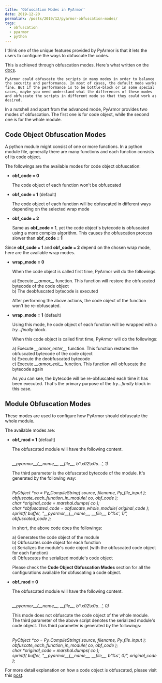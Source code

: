 ```yaml
---
title: 'Obfuscation Modes in PyArmor'
date: 2019-12-20
permalink: /posts/2019/12/pyarmor-obfuscation-modes/
tags:
  - obfuscation
  - pyarmor
  - python
---
```


I think one of the unique features provided by PyArmor is that it lets the users to configure the ways to obfuscate the codes.

This is achieved through obfuscation modes. Here's what written on the <a href="https://pyarmor.readthedocs.io/en/latest/mode.html">docs</a>.

```
PyArmor could obfuscate the scripts in many modes in order to balance the security and performance. In most of cases, the default mode works fine. But if the performance is to be bottle-block or in some special cases, maybe you need understand what the differences of these modes and obfuscate the scripts in different mode so that they could work as desired.
```

In a nutshell and apart from the advanced mode, PyArmor provides two modes of obfuscation. The first one is for code object, while the second one is for the whole module.

<h2>Code Object Obfuscation Modes</h2>

A python module might consist of one or more functions. In a python module file, generally there are many functions and each function consists of its code object.

The followings are the available modes for code object obfuscation:
<ul>
<li><b>obf_code = 0</b>
  <p>
The code object of each function won't be obfuscated
  </p>
</li>
<li><b>obf_code = 1</b> (default)
  <p>
The code object of each function will be obfuscated in different ways depending on the selected wrap mode
  </p>
</li>
<li><b>obf_code = 2</b>
  <p>
  Same as <b>obf_code = 1</b>, yet the code object's bytecode is obfuscated using a more complex algorithm. This causes the obfuscation process slower than <b>obf_code = 1</b>
  </p>
</li>
</ul>

Since <b>obf_code = 1</b> and <b>obf_code = 2</b> depend on the chosen wrap mode, here are the available wrap modes.

<ul>
<li><b>wrap_mode = 0</b>
<p>
When the code object is called first time, PyArmor will do the followings.
<p>
  a) Execute <i>__armor__</i> function. This function will restore the obfuscated bytecode of the code object<br/>
b) The deobfuscated bytecode is executed<br/>
</p>

After performing the above actions, the code object of the function won't be re-obfuscated.
</p>
</li>
<li><b>wrap_mode = 1</b> (default)
<p>
  Using this mode, he code object of each function will be wrapped with a <i>try...finally</i> block.

When this code object is called first time, PyArmor will do the followings:
<p>
  a) Execute <i>__armor_enter__</i> function. This function restores the obfuscated bytecode of the code object<br/>
b) Execute the deobfuscated bytecode<br/>
  c) Execute <i>__armor_exit__</i> function. This function will obfuscate the bytecode again<br/>
</p>

As you can see, the bytecode will be re-obfuscated each time it has been executed. That's the primary purpose of the <i>try...finally</i> block in this case.
</p>
</li>
</ul>

<h2>Module Obfuscation Modes</h2>

These modes are used to configure how PyArmor should obfuscate the whole module.

The available modes are:

<ul>
<li><b>obf_mod = 1</b> (default)
  <p>
The obfuscated module will have the following content.

<p>
  <br/>
  <i>__pyarmor__(__name__, __file__, b'\x02\x0a...', 1)</i>
</p>

The third parameter is the obfuscated bytecode of the module. It's generated by the following way:

<p>
  <br/>
<i>
PyObject *co = Py_CompileString( source, filename, Py_file_input );<br/>
obfuscate_each_function_in_module( co, obf_code );<br/>
char *original_code = marshal.dumps( co );<br/>
char *obfuscated_code = obfuscate_whole_module( original_code  );<br/>
sprintf( buffer, "__pyarmor__(__name__, __file__, b'%s', 1)", obfuscated_code );<br/>
</i>
</p>

In short, the above code does the followings:
<p>
a) Generates the code object of the module<br/>
b) Obfuscates code object for each function<br/>
c) Serializes the module's code object (with the obfuscated code object for each function)<br/>
d) Obfuscates the serialized module's code object<br/>
</p>

Please check the <b>Code Object Obfuscation Modes</b> section for all the configurations available for obfuscating a code object.
</p>
</li>
<li><b>obf_mod = 0</b>
  <p>
The obfuscated module will have the following content.

<p>
  <br/>
  <i>__pyarmor__(__name__, __file__, b'\x02\x0a...', 0)</i>
</p>

This mode does not obfuscate the code object of the whole module. The third parameter of the above script denotes the serialized module's code object. This third parameter is generated by the followings:

<p>
  <br/>
  <i>
PyObject *co = Py_CompileString( source, filename, Py_file_input );<br/>
obfuscate_each_function_in_module( co, obf_code );<br/>
char *original_code = marshal.dumps( co );<br/>
sprintf( buffer, "__pyarmor__(__name__, __file__, b'%s', 0)", original_code );<br/>
  </i>
</p>
</p>
</li>
</ul>

For more detail explanation on how a code object is obfuscated, please visit this <a href="https://albertuskelvin.github.io/posts/2019/12/code-obfuscation-with-pyarmor/">post</a>.
